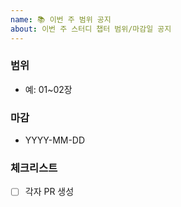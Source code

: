 ```yaml
---
name: 📚 이번 주 범위 공지
about: 이번 주 스터디 챕터 범위/마감일 공지
---
```


### 범위

- 예: 01~02장

### 마감

- YYYY-MM-DD

### 체크리스트

- [ ] 각자 PR 생성
